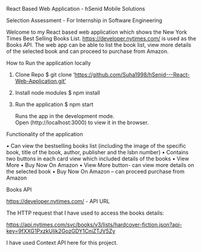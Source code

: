 React Based Web Application - hSenid Mobile Solutions

Selection Assessment - For Internship in Software Engineering

Welcome to my React based web application which shows the New York Times Best Selling Books List. https://developer.nytimes.com/ is used as the Books API. The web app can be able to list the book list, view more details of the selected book and can proceed to purchase from Amazon.

How to Run the application locally

1. Clone Repo
$ git clone ‘https://github.com/Suha1998/hSenid---React-Web-Application.git’

2. Install node modules
$ npm install

3. Run the application
$ npm start

      Runs the app in the development mode.\
      Open (http://localhost:3000) to view it in the browser.



Functionality of the application

• Can view the bestselling books list (including the image of the specific book, title of the book, author, publisher and the Isbn number)
• Contains two buttons in each card view which included details of the books
• View More 
• Buy Now On Amazon
• View More button- can view more details on the selected book
• Buy Now On Amazon – can proceed purchase from Amazon


Books API

https://developer.nytimes.com/ - API URL

The HTTP request that I have used to access the books details: 

https://api.nytimes.com/svc/books/v3/lists/hardcover-fiction.json?api-key=9fXXG1PxzkUIik2GozGDY1CniZTJV5Zy

I have used Context API here for this project.
